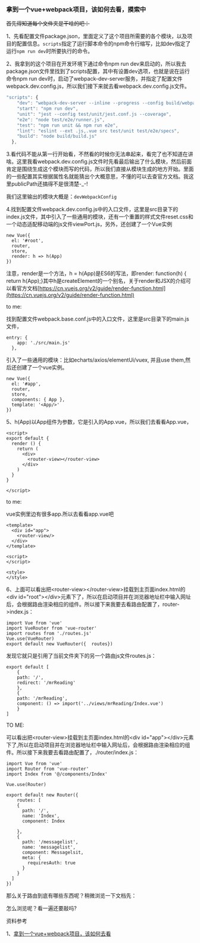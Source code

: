 ### 拿到一个vue+webpack项目，该如何去看，摸索中

~~首先得知道每个文件夹是干啥的吧：~~

1、先看配置文件package.json，里面定义了这个项目所需要的各个模块，以及项目的配置信息。`scripts`指定了运行脚本命令的npm命令行缩写，比如dev指定了运行`npm run dev`时所要执行的命令。

2、我拿到的这个项目在开发环境下通过命令npm run dev来启动的，所以我去package.json文件里找到了scripts配置，其中有设置dev选项，也就是说在运行命令npm run dev时，启动了webpack-dev-server服务，并指定了配置文件webpack.dev.config.js，所以我们接下来就去看webpack.dev.config.js文件。

```js
"scripts": {
    "dev": "webpack-dev-server --inline --progress --config build/webpack.dev.conf.js",
    "start": "npm run dev",
    "unit": "jest --config test/unit/jest.conf.js --coverage",
    "e2e": "node test/e2e/runner.js",
    "test": "npm run unit && npm run e2e",
    "lint": "eslint --ext .js,.vue src test/unit test/e2e/specs",
    "build": "node build/build.js"
  },
```

3.看代码不能从第一行开始看，不然看的时候你无法串起来，看完了也不知道在讲啥。这里我看webpack.dev.config.js文件时先看最后输出了什么模块，然后前面肯定是围绕生成这个模块而写的代码，所以我们直接从模块生成的地方开始。里面的一些配置其实根据属性名就能猜出个大概意思，不懂的可以去查官方文档。我这里publicPath还搞得不是很清楚-\_-!

我们这里输出的模块大概是：`devWebpackConfig`

4.找到配置文件webpack.dev.config.js中的入口文件，这里是src目录下的index.js文件，其中引入了一些通用的模块，还有一个重置的样式文件reset.css和一个动态适配移动端的js文件viewPort.js，另外，还创建了一个Vue实例

```
new Vue({
  el: '#root',
  router,
  store,
  render: h => h(App)
})
```

注意，render是一个方法，h = h\(App\)是ES6的写法，即render: function\(h\) {    return h\(App\);}其中h是createElement的一个别名，关于render和JSX的介绍可以看官方文档[https://cn.vuejs.org/v2/guide/render-function.html](https://cn.vuejs.org/v2/guide/render-function.html)

to me:

找到配置文件webpack.base.conf.js中的入口文件，这里是src目录下的main.js文件，

```
entry: {
    app: './src/main.js'
  },
```

引入了一些通用的模块：比如echarts/axios/elementUi/vuex, 并且use them,然后还创建了一个vue实例。

```
new Vue({
  el: '#app',
  router,
  store,
  components: { App },
  template: '<App/>'
})
```

5、h\(App\)以App组件为参数，它是引入的App.vue，所以我们去看看App.vue，

```
<script>
export default {
  render () {
    return (
      <div>
        <router-view></router-view>
      </div>
    )
  }
}

</script>
```

to me:

vue实例里边有很多app.所以去看看app.vue吧

```
<template>
  <div id="app">
    <router-view/>
  </div>
</template>

<script>
</script>

<style>
</style>
```

6、上面可以看出把&lt;router-view&gt;&lt;/router-view&gt;挂载到主页面index.html的&lt;div id="root"&gt;&lt;/div&gt;元素下了，所以在启动项目并在浏览器地址栏中输入网址后，会根据路由渲染相应的组件。所以接下来我要去看路由配置了，router-&gt;index.js：

```
import Vue from 'vue'
import VueRouter from 'vue-router' 
import routes from './routes.js' 
Vue.use(VueRouter) 
export default new VueRouter({  routes})
```

发现它就只是引用了当前文件夹下的另一个路由js文件routes.js：

```
export default [  
    {    
    path: '/',    
    redirect: '/mrReading'  
    },  
    {    
    path: '/mrReading',    
    component: () => import('../views/mrReading/Index.vue')  
    }
]
```

TO ME:

可以看出把&lt;router-view&gt;挂载到主页面index.html的&lt;div id="app"&gt;&lt;/div&gt;元素下了,所以在启动项目并在浏览器地址栏中输入网址后，会根据路由渲染相应的组件。所以接下来我要去看路由配置了，./router/index.js：

```
import Vue from 'vue'
import Router from 'vue-router'
import Index from '@/components/Index'

Vue.use(Router)

export default new Router({
    routes: [
    {
      path: '/',
      name: 'Index',
      component: Index

    },
    {
      path: '/messagelist',
      name: 'messagelist',
      component: Messagelsit,
      meta: {
        requiresAuth: true
      }
    }
  ]
})
```

那么关于路由到底有哪些东西呢？稍微浏览一下文档先：

怎么浏览呢？看一遍还要敲吗?

资料参考

1、[拿到一个vue+webpack项目，该如何去看](https://blog.csdn.net/DreamFJ/article/details/82146779)

